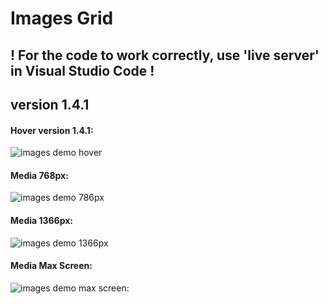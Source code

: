 ﻿# Images Grid

## ! For the code to work correctly, use 'live server' in Visual Studio Code !

## version 1.4.1

#### Hover version 1.4.1:

![images demo hover](https://github.com/AndriiKot/Images_Grid/blob/main/_demo_/images/ver_1_4_1/__hover__.png)

#### Media 768px:

![images demo 786px](https://github.com/AndriiKot/Images_Grid/blob/main/_demo_/images/ver_1_0_0/__media__768px__.png)

#### Media 1366px:

![images demo 1366px](https://github.com/AndriiKot/Images_Grid/blob/main/_demo_/images/ver_1_0_0/__media__1366px__.png)

#### Media Max Screen:

![images demo max screen: ](https://github.com/AndriiKot/Images_Grid/blob/main/_demo_/images/ver_1_0_0/__media__max_px__.png)
